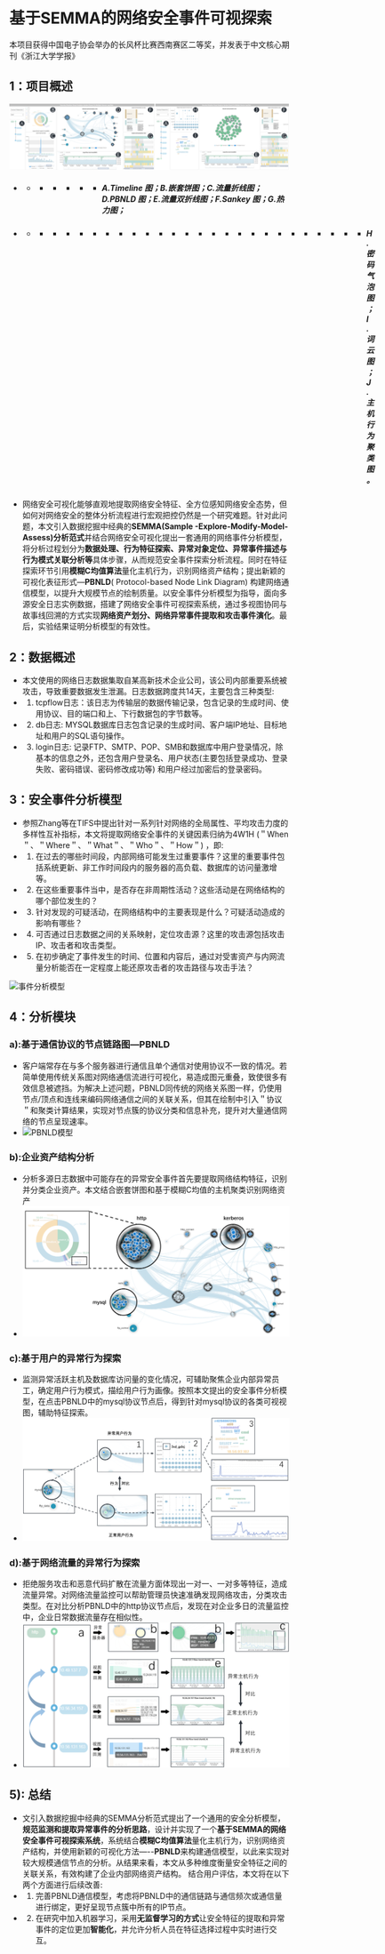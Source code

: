 # 基于SEMMA的网络安全事件可视探索
本项目获得中国电子协会举办的长风杯比赛西南赛区二等奖，并发表于中文核心期刊《浙江大学学报》

## 1：项目概述
![系统概览](https://github.com/zzhongying/SEMMA/blob/db422c21264349c2cd31541b321bb856ef9b796b/images/%E5%9B%BE%E7%89%874%E4%BF%AE%E6%94%B9%E5%89%8D.png)
- - - - - - -  #####  A.Timeline 图；B.嵌套饼图；C.流量折线图；D.PBNLD 图；E.流量双折线图；F.Sankey 图；G.热力图；
- - - - - - - - - - - - - - - - - - - - - - - - - - - ##### H.密码气泡图；I.词云图；J.主机行为聚类图。
- 网络安全可视化能够直观地提取网络安全特征、全方位感知网络安全态势，但如何对网络安全的整体分析流程进行宏观把控仍然是一个研究难题。针对此问题，本文引入数据挖掘中经典的**SEMMA(Sample -Explore-Modify-Model-Assess)分析范式**并结合网络安全可视化提出一套通用的网络事件分析模型，将分析过程划分为**数据处理、行为特征探索、异常对象定位、异常事件描述与行为模式关联分析等**具体步骤，从而规范安全事件探索分析流程。同时在特征探索环节引用**模糊C均值算法**量化主机行为，识别网络资产结构；提出新颖的可视化表征形式—**PBNLD**( Protocol-based Node Link Diagram) 构建网络通信模型，以提升大规模节点的绘制质量。以安全事件分析模型为指导，面向多源安全日志实例数据，搭建了网络安全事件可视探索系统，通过多视图协同与故事线回溯的方式实现**网络资产划分、网络异常事件提取和攻击事件演化**。最后，实验结果证明分析模型的有效性。



## 2：数据概述
- 本文使用的网络日志数据集取自某高新技术企业公司，该公司内部重要系统被攻击，导致重要数据发生泄漏。日志数据跨度共14天，主要包含三种类型:
-  1) tcpflow日志：该日志为传输层的数据传输记录，包含记录的生成时间、使用协议、目的端口和上、下行数据包的字节数等。
-  2) db日志: MYSQL数据库日志包含记录的生成时间、客户端IP地址、目标地址和用户的SQL语句操作。
-  3) login日志: 记录FTP、SMTP、POP、SMB和数据库中用户登录情况，除基本的信息之外，还包含用户登录名、用户状态(主要包括登录成功、登录失败、密码错误、密码修改成功等) 和用户经过加密后的登录密码。

## 3：安全事件分析模型
- 参照Zhang等在TIFS中提出针对一系列针对网络的全局属性、平均攻击力度的多样性互补指标，本文将提取网络安全事件的关键因素归纳为4W1H (＂When＂、＂Where＂、＂What＂、＂Who＂、＂How＂) ，即:
- 1) 	在过去的哪些时间段，内部网络可能发生过重要事件？这里的重要事件包括系统更新、非工作时间段内的服务器的高负载、数据库的访问量激增等。
- 2) 	在这些重要事件当中，是否存在非周期性活动？这些活动是在网络结构的哪个部位发生的？
- 3) 	针对发现的可疑活动，在网络结构中的主要表现是什么？可疑活动造成的影响有哪些？ 
- 4) 	可否通过日志数据之间的关系映射，定位攻击源？这里的攻击源包括攻击IP、攻击者和攻击类型。
- 5) 	在初步确定了事件发生的时间、位置和内容后，通过对受害资产与内网流量分析能否在一定程度上能还原攻击者的攻击路径与攻击手法？

![事件分析模型](https://github.com/zzhongying/SEMMA/blob/06cf8bb9afb19ade0f97e39af393c608d64ffd93/images/%E5%9B%BE1.png)


## 4：分析模块
### a):基于通信协议的节点链路图—PBNLD
- 客户端常存在与多个服务器进行通信且单个通信对使用协议不一致的情况。若简单使用传统关系图对网络通信流进行可视化，易造成图元重叠，致使很多有效信息被遮挡。为解决上述问题，PBNLD同传统的网络关系图一样，仍使用节点/顶点和连线来编码网络通信之间的关联关系，但其在绘制中引入＂协议＂和聚类计算结果，实现对节点簇的协议分类和信息补充，提升对大量通信网络的节点呈现速率。
- ![PBNLD模型](https://github.com/zzhongying/SEMMA/blob/db422c21264349c2cd31541b321bb856ef9b796b/images/%E5%9B%BE2.png)

### b):企业资产结构分析
- 分析多源日志数据中可能存在的异常安全事件首先要提取网络结构特征，识别并分类企业资产。本文结合嵌套饼图和基于模糊C均值的主机聚类识别网络资产
- ![企业资产结构分析](https://github.com/zzhongying/SEMMA/blob/db422c21264349c2cd31541b321bb856ef9b796b/images/22.png )

### c):基于用户的异常行为探索
- 监测异常活跃主机及数据库访问量的变化情况，可辅助聚焦企业内部异常员工，确定用户行为模式，描绘用户行为画像。按照本文提出的安全事件分析模型，在点击PBNLD中的mysql协议节点后，得到针对mysql协议的各类可视视图，辅助特征探索。
- ![异常用户分析](https://github.com/zzhongying/SEMMA/blob/db422c21264349c2cd31541b321bb856ef9b796b/images/3.png)

### d):基于网络流量的异常行为探索
- 拒绝服务攻击和恶意代码扩散在流量方面体现出一对一、一对多等特征，造成流量异常。对网络流量监控可以帮助管理员快速准确发现网络攻击，分类攻击类型。在对比分析PBNLD中的http协议节点后，发现在对企业多日的流量监控中，企业日常数据流量存在相似性。
- ![异常流量分析](https://github.com/zzhongying/SEMMA/blob/db422c21264349c2cd31541b321bb856ef9b796b/images/4.png)

## 5): 总结
- 文引入数据挖掘中经典的SEMMA分析范式提出了一个通用的安全分析模型，**规范监测和提取异常事件的分析思路**，设计并实现了一个**基于SEMMA的网络安全事件可视探索系统**，系统结合**模糊C均值算法**量化主机行为，识别网络资产结构，并使用新颖的可视化方法—--**PBNLD**来构建通信模型，以此来实现对较大规模通信节点的分析。从结果来看，本文从多种维度衡量安全特征之间的关联关系，有效构建了企业内部网络资产结构。 
结合用户评估，本文将在以下两个方面进行后续改善:
- 1) 完善PBNLD通信模型，考虑将PBNLD中的通信链路与通信频次或通信量进行绑定，更好呈现节点簇中所有的IP节点。
- 2) 在研究中加入机器学习，采用**无监督学习的方式**让安全特征的提取和异常事件的定位更加**智能化**，并允许分析人员在特征选择过程中实时进行交互。

